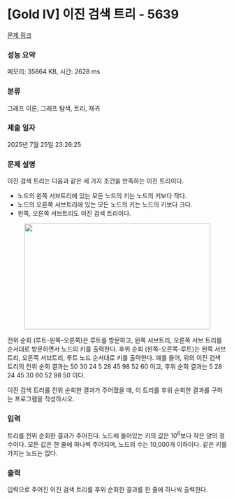 # [Gold IV] 이진 검색 트리 - 5639 

[문제 링크](https://www.acmicpc.net/problem/5639) 

### 성능 요약

메모리: 35864 KB, 시간: 2628 ms

### 분류

그래프 이론, 그래프 탐색, 트리, 재귀

### 제출 일자

2025년 7월 25일 23:26:25

### 문제 설명

<p>이진 검색 트리는 다음과 같은 세 가지 조건을 만족하는 이진 트리이다.</p>

<ul>
	<li>노드의 왼쪽 서브트리에 있는 모든 노드의 키는 노드의 키보다 작다.</li>
	<li>노드의 오른쪽 서브트리에 있는 모든 노드의 키는 노드의 키보다 크다.</li>
	<li>왼쪽, 오른쪽 서브트리도 이진 검색 트리이다.</li>
</ul>

<p style="text-align: center;"><img alt="" src="https://onlinejudgeimages.s3-ap-northeast-1.amazonaws.com/upload/images/bsearchtree.png" style="height:242px; width:426px"></p>

<p>전위 순회 (루트-왼쪽-오른쪽)은 루트를 방문하고, 왼쪽 서브트리, 오른쪽 서브 트리를 순서대로 방문하면서 노드의 키를 출력한다. 후위 순회 (왼쪽-오른쪽-루트)는 왼쪽 서브트리, 오른쪽 서브트리, 루트 노드 순서대로 키를 출력한다. 예를 들어, 위의 이진 검색 트리의 전위 순회 결과는 50 30 24 5 28 45 98 52 60 이고, 후위 순회 결과는 5 28 24 45 30 60 52 98 50 이다.</p>

<p>이진 검색 트리를 전위 순회한 결과가 주어졌을 때, 이 트리를 후위 순회한 결과를 구하는 프로그램을 작성하시오.</p>

### 입력 

 <p>트리를 전위 순회한 결과가 주어진다. 노드에 들어있는 키의 값은 10<sup>6</sup>보다 작은 양의 정수이다. 모든 값은 한 줄에 하나씩 주어지며, 노드의 수는 10,000개 이하이다. 같은 키를 가지는 노드는 없다.</p>

### 출력 

 <p>입력으로 주어진 이진 검색 트리를 후위 순회한 결과를 한 줄에 하나씩 출력한다.</p>

